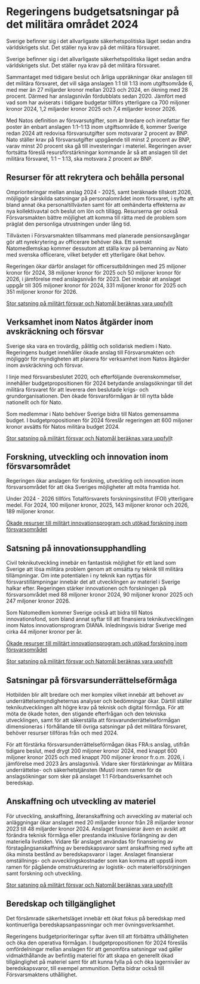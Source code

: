 # Regeringens budgetsatsningar på det militära området 2024

Sverige befinner sig i det allvarligaste säkerhetspolitiska läget sedan andra världskrigets slut. Det ställer nya krav på det militära försvaret.

Sverige befinner sig i det allvarligaste säkerhetspolitiska läget sedan andra världskrigets slut. Det ställer nya krav på det militära försvaret.

Sammantaget med tidigare beslut och årliga uppräkningar ökar anslagen till det militära försvaret, det vill säga anslagen 1:1 till 1:13 inom utgiftsområde 6, med mer än 27 miljarder kronor mellan 2023 och 2024, en ökning med 28 procent. Därmed har anslagsnivån fördubblats sedan 2020. Jämfört med vad som har aviserats i tidigare budgetar tillförs ytterligare ca 700 miljoner kronor 2024, 1,2 miljarder kronor 2025 och 7,4 miljarder kronor 2026.

Med Natos definition av försvarsutgifter, som är bredare och innefattar fler poster än enbart anslagen 1:1–1:13 inom utgiftsområde 6, kommer Sverige redan 2024 att redovisa försvarsutgifter som motsvarar 2 procent av BNP. Nato ställer krav på försvarsutgifter uppgående till minst 2 procent av BNP, varav minst 20 procent ska gå till investeringar i materiel. Regeringen avser fortsätta föreslå resursförstärkningar kommande år så att anslagen till det militära försvaret, 1:1 – 1:13, ska motsvara 2 procent av BNP.

## Resurser för att rekrytera och behålla personal

Omprioriteringar mellan anslag 2024 - 2025, samt beräknade tillskott 2026, möjliggör särskilda satsningar på personalområdet inom försvaret, i syfte att bland annat öka personaltillväxten samt för att omhänderta effekterna av nya kollektivavtal och beslut om lön och tillägg. Resurserna ger också Försvarsmakten bättre möjlighet att komma till rätta med de problem som präglat den personliga utrustningen under lång tid.

Tillväxten i Försvarsmakten tillsammans med planerade pensionsavgångar gör att nyrekrytering av officerare behöver öka. Ett svenskt Natomedlemskap kommer dessutom att ställa krav på bemanning av Nato med svenska officerare, vilket betyder ett ytterligare ökat behov.

Regeringen ökar därför anslaget för officersutbildningen med 25 miljoner kronor för 2024, 38 miljoner kronor för 2025 och 50 miljoner kronor för 2026, i jämförelse med anslagsnivån för 2023. Det innebär att anslaget uppgår till 305 miljoner kronor för 2024, 331 miljoner kronor för 2025 och 351 miljoner kronor för 2026.

[Stor satsning på militärt försvar och Natomål beräknas vara uppfyllt](/pressmeddelanden/2023/09/stor-satsning-pa-militart-forsvar-och-natomal-beraknas-vara-uppfyllt/ "Pressmeddelande: Stor satsning på militärt försvar och Natomål beräknas vara uppfyllt")

## Verksamhet inom Natos åtgärder inom avskräckning och försvar

Sverige ska vara en trovärdig, pålitlig och solidarisk medlem i Nato. Regeringens budget innehåller ökade anslag till Försvarsmakten och möjliggör för myndigheten att planera för verksamhet inom Natos åtgärder inom avskräckning och försvar.

I linje med försvarsbeslutet 2020, och efterföljande överenskommelser, innehåller budgetpropositionen för 2024 betydande anslagsökningar till det militära försvaret för att leverera den beslutade krigs- och grundorganisationen. Den ökade försvarsförmågan är till nytta både nationellt och för Nato.

Som medlemmar i Nato behöver Sverige bidra till Natos gemensamma budget. I budgetpropositionen för 2024 föreslår regeringen att 600 miljoner kronor avsätts för Natos militära budget 2024.

[Stor satsning på militärt försvar och Natomål beräknas vara uppfyll](/pressmeddelanden/2023/09/stor-satsning-pa-militart-forsvar-och-natomal-beraknas-vara-uppfyllt/ "Pressmeddelande: Stor satsning på militärt försvar och Natomål beräknas vara uppfyllt")t

## Forskning, utveckling och innovation inom försvarsområdet

Regeringen ökar anslagen för forskning, utveckling och innovation inom försvarsområdet för att öka Sveriges möjligheter att möta framtida hot.

Under 2024 - 2026 tillförs Totalförsvarets forskningsinstitut (FOI) ytterligare medel. För 2024, 100 miljoner kronor, 2025, 143 miljoner kronor och 2026, 189 miljoner kronor.

[Ökade resurser till militärt innovationsprogram och utökad forskning inom försvarsområdet](/pressmeddelanden/2023/09/okade-resurser-till-militart-innovationsprogram-och-utokad-forskning-inom-forsvarsomradet/ "Pressmeddelande: Ökade resurser till militärt innovationsprogram och utökad forskning inom försvarsområdet ")

## Satsning på innovationsupphandling

Civil teknikutveckling innebär en fantastisk möjlighet för ett land som Sverige att lösa militära problem genom att omsätta ny teknik till militära tillämpningar. Om inte potentialen i ny teknik kan nyttjas för försvarstillämpningar innebär det att utvecklingen av materiel i Sverige halkar efter. Regeringen stärker innovationen och forskningen på försvarsområdet med 88 miljoner kronor 2024, 90 miljoner kronor 2025 och 247 miljoner kronor 2026.

Som Natomedlem kommer Sverige också att bidra till Natos innovationsfond, som bland annat syftar till att finansiera teknikutvecklingen inom Natos innovationsprogram DIANA. Inledningsvis bidrar Sverige med cirka 44 miljoner kronor per år.

[Ökade resurser till militärt innovationsprogram och utökad forskning inom försvarsområdet](/pressmeddelanden/2023/09/okade-resurser-till-militart-innovationsprogram-och-utokad-forskning-inom-forsvarsomradet/ "Ökade resurser till militärt innovationsprogram och utökad forskning inom försvarsområdet")

[Stor satsning på militärt försvar och Natomål beräknas vara uppfyllt](/pressmeddelanden/2023/09/stor-satsning-pa-militart-forsvar-och-natomal-beraknas-vara-uppfyllt/ "Pressmeddelande: Stor satsning på militärt försvar och Natomål beräknas vara uppfyllt")

## Satsningar på försvarsunderrättelseförmåga

Hotbilden blir allt bredare och mer komplex vilket innebär att behovet av underrättelsemyndigheternas analyser och bedömningar ökar. Därtill ställer teknikutvecklingen allt högre krav på teknisk och digital förmåga. För att möta de ökade hoten, den stigande efterfrågan och den tekniska utvecklingen, samt för att säkerställa att försvarunderrättelseförmågan dimensioneras i förhållande till övriga satsningar på det militära försvaret, behöver resurser tillföras från och med 2024.

För att förstärka försvarsunderrättelseförmågan ökas FRA:s anslag, utifrån tidigare beslut, med drygt 200 miljoner kronor 2024, med knappt 600 miljoner kronor 2025 och med knappt 700 miljoner kronor fr.o.m. 2026, i jämförelse med 2023 års anslagsnivå. Vidare sker förstärkningar av Militära underrättelse- och säkerhetstjänsten (Must) inom ramen för de anslagsökningar som sker på anslaget 1:1 Förbandsverksamhet och beredskap.

## Anskaffning och utveckling av materiel

För utveckling, anskaffning, återanskaffning och avveckling av material och anläggningar ökar anslaget med 20 miljarder kronor från 28 miljarder kronor 2023 till 48 miljarder kronor 2024. Anslaget finansierar även en avsikt att förändra teknisk förmåga eller prestanda inklusive förlängning av den materiella livstiden. Vidare får anslaget användas för finansiering av förstagångsanskaffning av beredskapsvaror samt anskaffning med syfte att öka minsta bestånd av beredskapsvaror i lager. Anslaget finansierar omställnings- och avvecklingskostnader som kan komma att uppstå inom ramen för pågående omstrukturering av logistik- och materielförsörjningen samt forskning och utveckling.

[Stor satsning på militärt försvar och Natomål beräknas vara uppfyllt](/pressmeddelanden/2023/09/stor-satsning-pa-militart-forsvar-och-natomal-beraknas-vara-uppfyllt/ "Pressmeddelande: Stor satsning på militärt försvar och Natomål beräknas vara uppfyllt")

## Beredskap och tillgänglighet

Det försämrade säkerhetsläget innebär ett ökat fokus på beredskap med kontinuerliga beredskapsanpassningar och mer övningsverksamhet.

Regeringens budgetprioriteringar syftar även till att förbättra uthålligheten och öka den operativa förmågan. I budgetpropositionen för 2024 föreslås omfördelningar mellan anslagen för att genomföra satsningar vad gäller vidmakthållande av befintlig materiel för att skapa en generellt ökad tillgänglighet på materiel samt för att kunna fylla på och öka lagernivåer av beredskapsvaror, till exempel ammunition. Detta bidrar också till Försvarsmaktens uthållighet.

